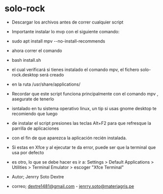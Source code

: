 # solo-rock
- Descargar los archivos antes de correr cualquier script 

- Importante instalar lo mvp con el siguiente comando:
- sudo apt install mpv --no-install-recommends

- ahora correr el comando
- bash install.sh

- el cual verificará si tienes instalado el comando mpv, el fichero solo-rock.desktop será creado 
- en la ruta /usr/share/applications/

- Recordar que este script funciona principalmente con el comando mpv , asegurate de tenerlo
- isntalado en tu sistema operativo linux, un tip si usas gnome desktop te recomiendo que luego
- de instalar el script presiones las teclas Alt+F2 para que refresque la parrilla de aplicaciones
- con el fin de que aparezca la aplicación recién instalada.

- Si estas en Xfce y al ejecutar te da error, puede ser que la terminal que usa por defecto
- es otro, lo que se debe hacer es ir a: Settings >  Default Applications > Utilities > Terminal Emulator > escoger "Xfce Terminal"

- Autor; Jenrry Soto Dextre
- correo; dextre1481@gmail.com  -  jenrry.soto@materiagris.pe

